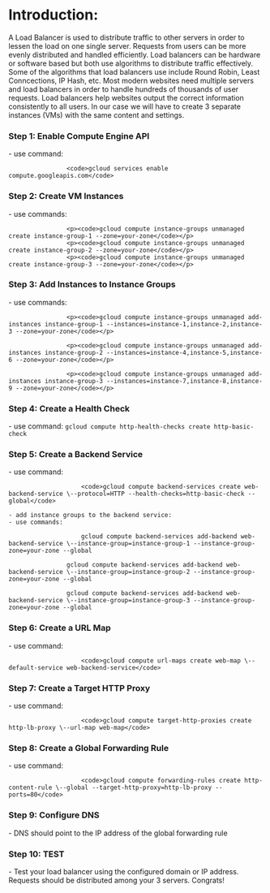 <h1>Introduction:</h1>

A Load Balancer is used to distribute traffic to other servers in order to lessen the load on one single server. Requests from users can be more evenly distributed and handled efficiently. Load balancers can be hardware or software based but both use algorithms to distribute traffic effectively. Some of the algorithms that load balancers use include Round Robin, Least Conncections, IP Hash, etc. Most modern websites need multiple servers and load balancers in order to handle hundreds of thousands of user requests. Load balancers help websites output the correct information consistently to all users. In our case we will have to create 3 separate instances (VMs) with the same content and settings. 

<h3>Step 1: Enable Compute Engine API</h3>
	- use command:			
 
 					<code>gcloud services enable compute.googleapis.com</code>

<h3>Step 2: Create VM Instances</h3>
	- use commands: 
 
					<p><code>gcloud compute instance-groups unmanaged create instance-group-1 --zone=your-zone</code></p>
					<p><code>gcloud compute instance-groups unmanaged create instance-group-2 --zone=your-zone</code></p>
					<p><code>gcloud compute instance-groups unmanaged create instance-group-3 --zone=your-zone</code></p>

<h3>Step 3: Add Instances to Instance Groups</h3> 
	- use commands:
 
					<p><code>gcloud compute instance-groups unmanaged add-instances instance-group-1 --instances=instance-1,instance-2,instance-3 --zone=your-zone</code></p>
	
					<p><code>gcloud compute instance-groups unmanaged add-instances instance-group-2 --instances=instance-4,instance-5,instance-6 --zone=your-zone</code></p>

					<p><code>gcloud compute instance-groups unmanaged add-instances instance-group-3 --instances=instance-7,instance-8,instance-9 --zone=your-zone</code></p>

<h3>Step 4: Create a Health Check</h3>
	- use command: <code>gcloud compute http-health-checks create http-basic-check</code>

<h3>Step 5: Create a Backend Service</h3>
	- use command: 
					
     					<code>gcloud compute backend-services create web-backend-service \--protocol=HTTP --health-checks=http-basic-check --global</code>

	- add instance groups to the backend service:
	- use commands: 
					
     					gcloud compute backend-services add-backend web-backend-service \--instance-group=instance-group-1 --instance-group-zone=your-zone --global

					gcloud compute backend-services add-backend web-backend-service \--instance-group=instance-group-2 --instance-group-zone=your-zone --global

					gcloud compute backend-services add-backend web-backend-service \--instance-group=instance-group-3 --instance-group-zone=your-zone --global

<h3>Step 6: Create a URL Map</h3>
	- use command: 
					
     					<code>gcloud compute url-maps create web-map \--default-service web-backend-service</code>

<h3>Step 7: Create a Target HTTP Proxy</h3>
	- use command: 
					
     					<code>gcloud compute target-http-proxies create http-lb-proxy \--url-map web-map</code>

<h3>Step 8: Create a Global Forwarding Rule</h3>
	- use command: 
					
     					<code>gcloud compute forwarding-rules create http-content-rule \--global --target-http-proxy=http-lb-proxy --ports=80</code>

<h3>Step 9: Configure DNS</h3>
	- DNS should point to the IP address of the global forwarding rule 
	
<h3>Step 10: TEST</h3>
	- Test your load balancer using the configured domain or IP address. Requests should be distributed among your 3 servers. Congrats!
